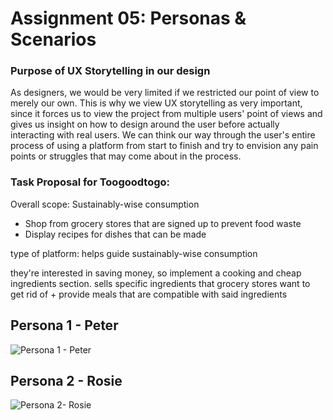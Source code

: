 # Assignment 05: Personas & Scenarios

### Purpose of UX Storytelling in our design
As designers, we would be very limited if we restricted our point of view to merely our own. This is why we view UX storytelling as very important, since it forces us to view the project from multiple users' point of views and gives us insight on how to design around the user before actually interacting with real users. We can think our way through the user's entire process of using a platform from start to finish and try to envision any pain points or struggles that may come about in the process.

### Task Proposal for Toogoodtogo:
Overall scope: Sustainably-wise consumption
* Shop from grocery stores that are signed up to prevent food waste
* Display recipes for dishes that can be made 

type of platform:
helps guide sustainably-wise consumption

they're interested in saving money, so implement a cooking and cheap ingredients section. sells specific ingredients that grocery stores want to get rid of + provide meals that are compatible with said ingredients

## Persona 1 - Peter
![Persona 1 - Peter](https://user-images.githubusercontent.com/114601982/197978685-12eef2ee-ff72-4c6f-ab0b-514d038603cc.png)

## Persona 2 - Rosie
![Persona 2- Rosie](https://user-images.githubusercontent.com/114601982/197978732-9674ae9c-49c2-4f7e-9cca-173f2b78ec37.png)


